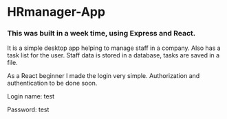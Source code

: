 # HRmanager-App

### This was built in a week time, using Express and React.

It is a simple desktop app helping to manage staff in a company. Also has a task list for the user.
Staff data is stored in a database, tasks are saved in a file.

As a React beginner I made the login very simple. Authorization and authentication to be done soon.

Login name: test

Password: test


